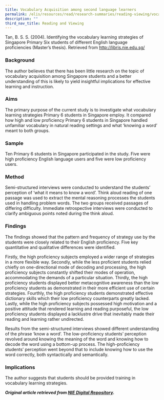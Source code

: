 ```yaml
---
title: Vocabulary Acquisition among second language learners
permalink: /elis/resources/read/research-summaries/reading-viewing/vocabulary-acquisition-language-learner/
description: ""
third_nav_title: Reading and Viewing
---
```

Tan, B. S. S. (2004). Identifying the vocabulary learning strategies of Singapore Primary Six students of different English language proficiencies (Master’s thesis). Retrieved from http://libris.nie.edu.sg/

### Background

The author believes that there has been little research on the topic of vocabulary acquisition among Singapore students and a better understanding of this is likely to yield insightful implications for effective learning and instruction.

### Aims

The primary purpose of the current study is to investigate what vocabulary learning strategies Primary 6 students in Singapore employ. It compared how high and low proficiency Primary 6 students in Singapore handled unfamiliar vocabulary in natural reading settings and what ‘knowing a word’ meant to both groups.

### Sample

Ten Primary 6 students in Singapore participated in the study. Five were high proficiency English language users and five were low proficiency users.

### Method

Semi-structured interviews were conducted to understand the students’ perception of ‘what it means to know a word’. Think aloud reading of one passage was used to extract the mental reasoning processes the students used in handling problem words. The two groups received passages of differing difficulty. Immediate retrospective interviews were conducted to clarify ambiguous points noted during the think aloud.

### Findings

The findings showed that the pattern and frequency of strategy use by the students were closely related to their English proficiency. Five key quantitative and qualitative differences were identified.

Firstly, the high proficiency subjects employed a wider range of strategies in a more flexible way. Secondly, while the less proficient students relied chiefly on one-directional mode of decoding and processing, the high proficiency subjects constantly shifted their modes of operation, accommodating the demands of a particular situation. Thirdly, the high proficiency students displayed better metacognitive awareness than the low proficiency students as demonstrated in their more efficient use of certain strategies. Fourthly, the high proficiency students demonstrated effective dictionary skills which their low proficiency counterparts greatly lacked. Lastly, while the high proficiency subjects possessed high motivation and a positive attitude that rendered learning and reading purposeful, the low proficiency students displayed a lacklustre drive that inevitably made their reading and learning rather undirected.

Results from the semi-structured interviews showed different understanding of the phrase ‘know a word’. The low-proficiency students’ perception revolved around knowing the meaning of the word and knowing how to decode the word using a bottom-up process. The high-proficiency students’ perception went beyond that to include knowing how to use the word correctly, both syntactically and semantically.

### Implications

The author suggests that students should be provided training in vocabulary learning strategies.


**_Original article retrieved from [NIE Digital Repository](https://repository.nie.edu.sg/)._**